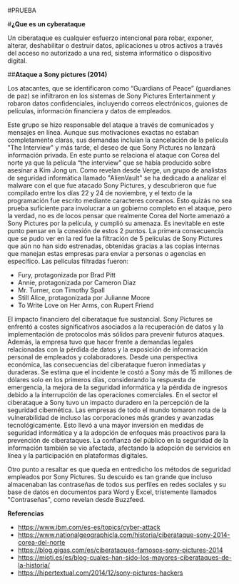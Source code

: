 #PRUEBA

#**¿Que es un cyberataque**

Un ciberataque es cualquier esfuerzo intencional para robar, exponer, alterar, deshabilitar o destruir datos, aplicaciones u otros activos a través del acceso no autorizado a una red, sistema informático o dispositivo digital.

##**Ataque a Sony pictures (2014)**

Los atacantes, que se identificaron como “Guardians of Peace” (guardianes de paz) se infiltraron en los sistemas de Sony Pictures Entertainment y robaron datos confidenciales, incluyendo correos electrónicos, guiones de películas, información financiera y datos de empleados.

Este grupo se hizo responsable del ataque a través de comunicados y mensajes en línea. Aunque sus motivaciones exactas no estaban completamente claras, sus demandas incluían la cancelación de la película "The Interview" y más tarde, el deseo de que Sony Pictures no lanzará información privada. En este punto se relaciona el ataque con Corea del norte ya que la película “the interview” que se había producido sobre asesinar a Kim Jong un.
Como revelan desde Verge, un grupo de analistas de seguridad informática llamado "AlienVault" se ha dedicado a analizar el malware con el que fue atacado Sony Pictures, y descubrieron que fue compilado entre los días 22 y 24 de noviembre, y el texto de la programación fue escrito mediante caracteres coreanos. Esto quizás no sea prueba suficiente para involucrar a un gobierno completo en el ataque, pero la verdad, no es de locos pensar que realmente Corea del Norte amenazó a Sony Pictures por la película, y cumplió su amenaza. Es inevitable en este punto pensar en la conexión de estos 2 puntos.
La primera consecuencia que se pudo ver en la red fue la filtración de 5 películas de Sony Pictures que aún no han sido estrenadas, obtenidas gracias a las copias internas que manejan estas empresas para enviar a personas o agencias en específico. Las películas filtradas fueron:
-	Fury, protagonizada por Brad Pitt
-	Annie, protagonizada por Cameron Diaz
-	Mr. Turner, con Timothy Spall
-	Still Alice, protagonizada por Julianne Moore
-	To Write Love on Her Arms, con Rupert Friend
  
El impacto financiero del ciberataque fue sustancial. Sony Pictures se enfrentó a costes significativos asociados a la recuperación de datos y la implementación de protocolos más sólidos para prevenir futuros ataques. Además, la empresa tuvo que hacer frente a demandas legales relacionadas con la pérdida de datos y la exposición de información personal de empleados y colaboradores.
Desde una perspectiva económica, las consecuencias del ciberataque fueron inmediatas y duraderas. Se estima que el incidente le costó a Sony más de 15 millones de dólares solo en los primeros días, considerando la respuesta de emergencia, la mejora de la seguridad informática y la pérdida de ingresos debido a la interrupción de las operaciones comerciales.
En el sector el ciberataque a Sony tuvo un impacto duradero en la percepción de la seguridad cibernética. Las empresas de todo el mundo tomaron nota de la vulnerabilidad de incluso las corporaciones más grandes y avanzadas tecnológicamente. Esto llevó a una mayor inversión en medidas de seguridad informática y a la adopción de enfoques más proactivos para la prevención de ciberataques. La confianza del público en la seguridad de la información también se vio afectada, afectando la adopción de servicios en línea y la participación en plataformas digitales.

Otro punto a resaltar es que queda en entredicho los métodos de seguridad empleados por Sony Pictures. Su descuido es tan grande que incluso almacenaban las contraseñas de todos sus perfiles en redes sociales y su base de datos en documentos para Word y Excel, tristemente llamados "Contraseñas", como revelan desde Buzzfeed.

**Referencias**

- https://www.ibm.com/es-es/topics/cyber-attack
- https://www.nationalgeographicla.com/historia/ciberataque-sony-2014-corea-del-norte
- https://blog.gigas.com/es/ciberataques-famosos-sony-pictures-2014
- https://mioti.es/es/blog-cuales-han-sido-los-mayores-ciberataques-de-la-historia/
- https://hipertextual.com/2014/12/sony-pictures-hackers
